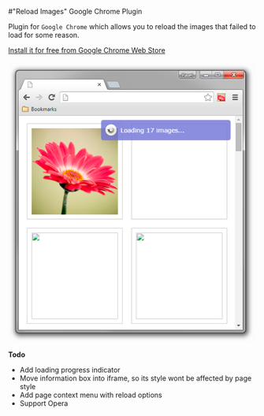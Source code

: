 #"Reload Images" Google Chrome Plugin

Plugin for `Google Chrome` which allows you to reload the images that failed to load for some reason.

[Install it for free from Google Chrome Web Store](https://chrome.google.com/webstore/detail/images-reloader/cfnnfecmcnfcjohnkmaojedpmnjpeoik)


![Image reloader](/img/screen_1.png?raw=true "Image reloader")

**Todo**

- Add loading progress indicator
- Move information box into iframe, so its style wont be affected by page style
- Add page context menu with reload options
- Support Opera
